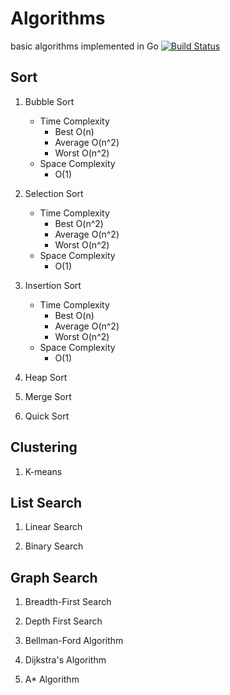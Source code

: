 # Algorithms
basic algorithms implemented in Go
[![Build Status](https://travis-ci.org/ilovelili/Algorithms.svg?branch=master)](https://travis-ci.org/ilovelili/Algorithms)

## Sort

1. Bubble Sort
    * Time Complexity
        * Best O(n)
        * Average O(n^2)
        * Worst O(n^2)
    * Space Complexity
        * O(1)

2. Selection Sort
    * Time Complexity
        * Best O(n^2)
        * Average O(n^2)
        * Worst O(n^2)
    * Space Complexity
        * O(1)

3. Insertion Sort
    * Time Complexity
        * Best O(n)
        * Average O(n^2)
        * Worst O(n^2)
    * Space Complexity
        * O(1)

4. Heap Sort
5. Merge Sort
6. Quick Sort

## Clustering

1. K-means

## List Search

1. Linear Search

2. Binary Search

## Graph Search

1. Breadth-First Search

2. Depth First Search

3. Bellman-Ford Algorithm

4. Dijkstra's Algorithm

5. A* Algorithm
